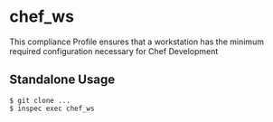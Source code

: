 # chef_ws

This compliance Profile ensures that a workstation has the minimum
required configuration necessary for Chef Development

## Standalone Usage
```
$ git clone ...
$ inspec exec chef_ws
```
